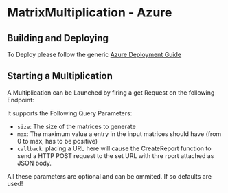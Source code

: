 # MatrixMultiplication - Azure

## Building and Deploying

To Deploy please follow the generic [Azure Deployment Guide](/azure_deploy.md)

## Starting a Multiplication

A Multiplication can be Launched by firing a get Request on the following Endpoint: 

It supports the Following Query Parameters:
- `size`: The size of the matrices to generate
- `max`: The maximum value a entry in the input matrices should have (from 0 to max, has to be positive)
- `callback`: placing a URL here will cause the CreateReport function to send a HTTP POST request to the set URL with thre rport attached as JSON body.

All these parameters are optional and can be ommited. If so defaults are used!

